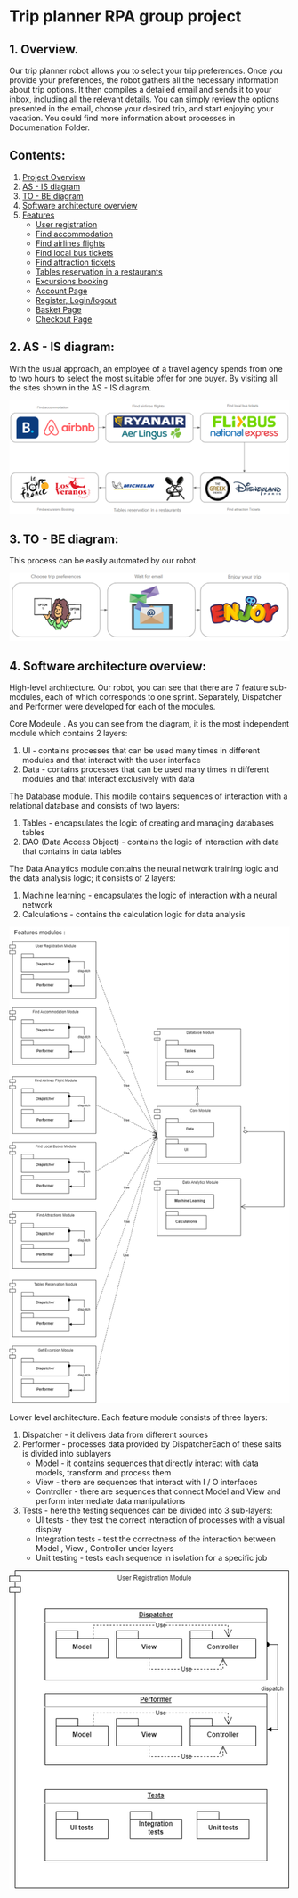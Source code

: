 # **Trip planner RPA group project**

## **1. Overview.**

Our trip planner robot allows you to select your trip preferences. Once you provide your preferences, the robot gathers all the necessary information about trip options. It then compiles a detailed email and sends it to your inbox, including all the relevant details. You can simply review the options presented in the email, choose your desired trip, and start enjoying your vacation. You could find more information about processes in Documenation Folder.

## **Contents:**

1. [Project Overview](#1-overview)
2. [AS - IS diagram](#2-as-is-diagram)
3. [TO - BE diagram](#3-to-be-diagram)
4. [Software architecture overview](#4-software-architecture-overview)
5. [Features](#5-features)
   - [User registration](#user-registration)
   - [Find accommodation](#find-accommodation)
   - [Find airlines flights](#find-airlines-flights)
   - [Find local bus tickets](#find-local-bus-tickets)
   - [Find attraction tickets](#find-attraction-bus-tickets)
   - [Tables reservation in a restaurants](#tables-reservation)
   - [Excursions booking ](#excursions-booking)
   - [Account Page](#account-page)
   - [Register, Login/logout](#register-loginlogout-pages)
   - [Basket Page](#shopping-basket)
   - [Checkout Page](#checkout-page)

## **2. AS - IS diagram:**

With the usual approach, an employee of a travel agency spends from one to two hours to select the most suitable offer for one buyer. By visiting all the sites shown in the AS - IS diagram.

![AS - IS diagram](Documentation/images/as-is-diagram.png)

## **3. TO - BE diagram:**

This process can be easily automated by our robot.

![TO - BE diagram](Documentation/images/to-be-diagram.png)

## **4. Software architecture overview:**

High-level architecture. Our robot, you can see that there are 7 feature sub-modules, each of which corresponds to one sprint. Separately, Dispatcher and Performer were developed for each of the modules.

Core Modeule . As you can see from the diagram, it is the most independent module which contains 2 layers:

1.  UI - contains processes that can be used many times in different modules and that interact with the user interface
2.  Data - contains processes that can be used many times in different modules and that interact exclusively with data

The Database module. This modile contains sequences of interaction with a relational database and consists of two layers:

1.  Tables - encapsulates the logic of creating and managing databases tables
2.  DAO (Data Access Object) - contains the logic of interaction with data that contains in data tables

The Data Analytics module contains the neural network training logic and the data analysis logic; it consists of 2 layers:

1.  Machine learning - encapsulates the logic of interaction with a neural network
2.  Calculations - contains the calculation logic for data analysis

![ARCHITECTURE DIAGRAM](Documentation/images/architecture_diagram.png)

Lower level architecture. Each feature module consists of three layers:

1.  Dispatcher - it delivers data from different sources
2.  Performer - processes data provided by DispatcherEach of these salts is divided into sublayers
    - Model - it contains sequences that directly interact with data models, transform and process them
    - View - there are sequences that interact with I / O interfaces
    - Controller - there are sequences that connect Model and View and perform intermediate data manipulations
3.  Tests - here the testing sequences can be divided into 3 sub-layers:
    - UI tests - they test the correct interaction of processes with a visual display
    - Integration tests - test the correctness of the interaction between Model , View , Controller under layers
    - Unit testing - tests each sequence in isolation for a specific job

![FEATURE ARCHITECTURE DIAGRAM](Documentation/images/feature_architecture_diagram.png)

